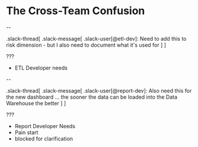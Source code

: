 # The Cross-Team Confusion

--

.slack-thread[
.slack-message[
.slack-user[@etl-dev]: Need to add this to risk dimension - but I also need to document what it's used for
]
]

???

- ETL Developer needs

--

.slack-thread[
.slack-message[
.slack-user[@report-dev]: Also need this for the new dashboard ... the sooner the data can be loaded into the Data Warehouse the better
]
]

???

- Report Developer Needs
- Pain start
- blocked for clarification
